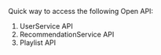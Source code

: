 Quick way to access the following Open API:
1. UserService API
2. RecommendationService API
3. Playlist API
